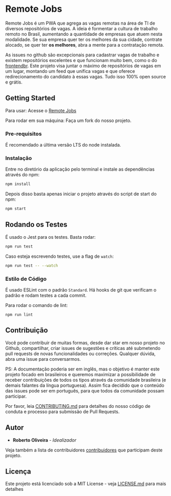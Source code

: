 # Remote Jobs

Remote Jobs é um PWA que agrega as vagas remotas na área de TI de diversos repositórios de vagas. A ideia é formentar a cultura de trabalho remoto no Brasil, aumentando a quantidade de empresas que atuem nesta modalidade. Se sua empresa quer ter os melhores da sua cidade, contrate alocado, se quer ter **os melhores**, abra a mente para a contratação remota.

As issues no github são excepcionais para cadastrar vagas de trabalho e existem repositórios excelentes e que funcionam muito bem, como o do [frontendbr](https://github.com/frontendbr/vagas/issues). Este projeto visa juntar o máximo de repositórios de vagas em um lugar, montando um feed que unifica vagas e que oferece redirecionamento do candidato à essas vagas. Tudo isso 100% open source e grátis.

## Getting Started

Para usar: Acesse o [Remote Jobs](//xablau.com)

Para rodar em sua máquina: Faça um fork do nosso projeto.

### Pre-requisitos

É recomendado a última versão LTS do node instalada.

### Instalação

Entre no diretório da aplicação pelo terminal e instale as dependências através do npm:

```bash
npm install
```

Depois disso basta apenas iniciar o projeto através do script de start do npm:

```bash
npm start
```

## Rodando os Testes

É usado o Jest para os testes. Basta rodar:

```bash
npm run test
```
Caso esteja escrevendo testes, use a flag de `watch`:

```bash
npm run test -- --watch
```

### Estilo de Código

É usado ESLint com o padrão `Standard`. Há hooks de git que verificam o padrão e rodam testes a cada commit.

Para rodar o comando de lint:

```
npm run lint
```

## Contribuição
Você pode contribuir de muitas formas, desde dar star em nosso projeto no Github, compartilhar, criar issues de sugestões e críticas até submetendo pull requests de novas funcionalidades ou correções. Qualquer dúvida, abra uma issue para conversarmos. 

PS: A documentação poderia ser em inglês, mas o objetivo é manter este projeto focado em brasileiros e queremos maximizar a possibilidade de receber contribuições de todos os tipos através da comunidade brasileira (e demais falantes da língua portuguesa). Assim fica decidido que o conteúdo das issues pode ser em português, para que todos da comunidade possam participar.

Por favor, leia [CONTRIBUTING.md](./CONTRIBUTING.md) para detalhes do nosso código de conduta e processo para submissão de Pull Requests.

## Autor

* **Roberto Oliveira** - *Idealizador*

Veja também a lista de contribuidores [contribuidores](https://github.com/your/project/contributors) que participam deste projeto.

## Licença

Este projeto está licenciado sob a MIT License - veja [LICENSE.md](LICENSE.md) para mais detalhes

